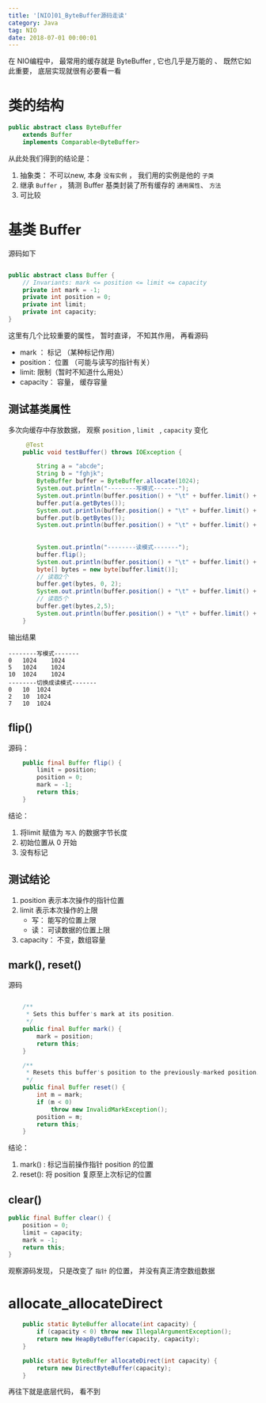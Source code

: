 ```yaml
---
title: '[NIO]01_ByteBuffer源码走读'
category: Java
tag: NIO
date: 2018-07-01 00:00:01
---
```


在 NIO编程中，  最常用的缓存就是 ByteBuffer ,  它也几乎是万能的 、  既然它如此重要， 底层实现就很有必要看一看 

# 类的结构

```java
public abstract class ByteBuffer
    extends Buffer
    implements Comparable<ByteBuffer>
```

从此处我们得到的结论是：

1. 抽象类： 不可以new,  本身 `没有实例` ， 我们用的实例是他的 `子类` 
2. 继承 `Buffer` ， 猜测 Buffer 基类封装了所有缓存的 `通用属性`、 `方法` 
3. 可比较

# 基类 Buffer

源码如下

```java

public abstract class Buffer {
    // Invariants: mark <= position <= limit <= capacity
    private int mark = -1;
    private int position = 0;
    private int limit;
    private int capacity;
}
```

这里有几个比较重要的属性， 暂时直译， 不知其作用， 再看源码

- mark ： 标记 （某种标记作用）
- position： 位置 （可能与读写的指针有关）
- limit: 限制（暂时不知道什么用处）
- capacity： 容量， 缓存容量

## 测试基类属性

多次向缓存中存放数据， 观察 `position` , `limit `  , `capacity` 变化

```java
     @Test
    public void testBuffer() throws IOException {

        String a = "abcde";
        String b = "fghjk";
        ByteBuffer buffer = ByteBuffer.allocate(1024);
        System.out.println("--------写模式-------");
        System.out.println(buffer.position() + "\t" + buffer.limit() + "\t" + buffer.capacity());
        buffer.put(a.getBytes());
        System.out.println(buffer.position() + "\t" + buffer.limit() + "\t" + buffer.capacity());
        buffer.put(b.getBytes());
        System.out.println(buffer.position() + "\t" + buffer.limit() + "\t" + buffer.capacity());
        
        
        System.out.println("--------读模式-------");
        buffer.flip();
        System.out.println(buffer.position() + "\t" + buffer.limit() + "\t" + buffer.capacity());
        byte[] bytes = new byte[buffer.limit()];
        // 读取2个
        buffer.get(bytes, 0, 2);
        System.out.println(buffer.position() + "\t" + buffer.limit() + "\t" + buffer.capacity());
        // 读取5个
        buffer.get(bytes,2,5);
        System.out.println(buffer.position() + "\t" + buffer.limit() + "\t" + buffer.capacity());
    }

```

输出结果

```
--------写模式-------
0	1024	1024
5	1024	1024
10	1024	1024
--------切换成读模式-------
0	10	1024
2	10	1024
7	10	1024
```

## flip()

源码：

```java
    public final Buffer flip() {
        limit = position;
        position = 0;
        mark = -1;
        return this;
    }
```

结论： 

1. 将limit 赋值为 `写入` 的数据字节长度
2. 初始位置从 0 开始
3. 没有标记



## 测试结论

1. position 表示本次操作的指针位置
2. limit 表示本次操作的上限
   - 写： 能写的位置上限
   - 读： 可读数据的位置上限
3. capacity： 不变，数组容量

## mark(), reset() 

源码

```java

    /**
     * Sets this buffer's mark at its position.
     */
    public final Buffer mark() {
        mark = position;
        return this;
    }

    /**
     * Resets this buffer's position to the previously-marked position.
     */
    public final Buffer reset() {
        int m = mark;
        if (m < 0)
            throw new InvalidMarkException();
        position = m;
        return this;
    }
```

结论： 

1. mark() : 标记当前操作指针 position 的位置
2. reset(): 将 position 复原至上次标记的位置



## clear()


```java
public final Buffer clear() {
    position = 0;
    limit = capacity;
    mark = -1;
    return this;
}
```
观察源码发现， 只是改变了 `指针` 的位置， 并没有真正清空数组数据 

# allocate_allocateDirect

```java
    public static ByteBuffer allocate(int capacity) {
        if (capacity < 0) throw new IllegalArgumentException();
        return new HeapByteBuffer(capacity, capacity);
    }

    public static ByteBuffer allocateDirect(int capacity) {
        return new DirectByteBuffer(capacity);
    }

```

再往下就是底层代码， 看不到